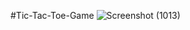#Tic-Tac-Toe-Game
![Screenshot (1013)](https://user-images.githubusercontent.com/101787857/229267463-aced4084-984c-4382-8abc-f281c8740b52.png)

